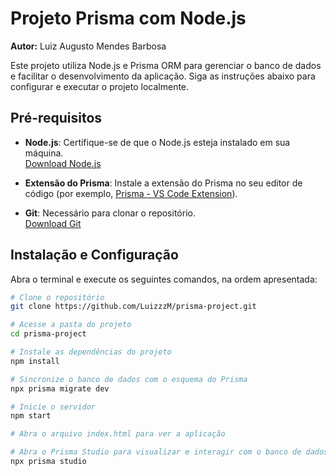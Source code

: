 # Projeto Prisma com Node.js
**Autor:** Luiz Augusto Mendes Barbosa

Este projeto utiliza Node.js e Prisma ORM para gerenciar o banco de dados e facilitar o desenvolvimento da aplicação. Siga as instruções abaixo para configurar e executar o projeto localmente.

## Pré-requisitos

- **Node.js**: Certifique-se de que o Node.js esteja instalado em sua máquina.  
  [Download Node.js](https://nodejs.org/)

- **Extensão do Prisma**: Instale a extensão do Prisma no seu editor de código (por exemplo, [Prisma - VS Code Extension](https://marketplace.visualstudio.com/items?itemName=Prisma.prisma)).

- **Git**: Necessário para clonar o repositório.  
  [Download Git](https://git-scm.com/)

## Instalação e Configuração

Abra o terminal e execute os seguintes comandos, na ordem apresentada:

```bash
# Clone o repositório
git clone https://github.com/LuizzzM/prisma-project.git

# Acesse a pasta do projeto
cd prisma-project

# Instale as dependências do projeto
npm install

# Sincronize o banco de dados com o esquema do Prisma
npx prisma migrate dev

# Inicie o servidor
npm start

# Abra o arquivo index.html para ver a aplicação

# Abra o Prisma Studio para visualizar e interagir com o banco de dados
npx prisma studio

